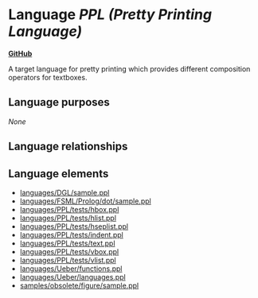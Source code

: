 # Language _PPL (Pretty Printing Language)_
**[GitHub](https://github.com/softlang/yas/blob/master/languages/PPL)**

A target language for pretty printing which provides different composition operators for textboxes.

## Language purposes
_None_

## Language relationships

## Language elements
* [languages/DGL/sample.ppl](../../languages/DGL/sample.ppl)
* [languages/FSML/Prolog/dot/sample.ppl](../../languages/FSML/Prolog/dot/sample.ppl)
* [languages/PPL/tests/hbox.ppl](../../languages/PPL/tests/hbox.ppl)
* [languages/PPL/tests/hlist.ppl](../../languages/PPL/tests/hlist.ppl)
* [languages/PPL/tests/hseplist.ppl](../../languages/PPL/tests/hseplist.ppl)
* [languages/PPL/tests/indent.ppl](../../languages/PPL/tests/indent.ppl)
* [languages/PPL/tests/text.ppl](../../languages/PPL/tests/text.ppl)
* [languages/PPL/tests/vbox.ppl](../../languages/PPL/tests/vbox.ppl)
* [languages/PPL/tests/vlist.ppl](../../languages/PPL/tests/vlist.ppl)
* [languages/Ueber/functions.ppl](../../languages/Ueber/functions.ppl)
* [languages/Ueber/languages.ppl](../../languages/Ueber/languages.ppl)
* [samples/obsolete/figure/sample.ppl](../../samples/obsolete/figure/sample.ppl)
